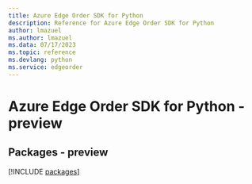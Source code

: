 ```yaml
---
title: Azure Edge Order SDK for Python
description: Reference for Azure Edge Order SDK for Python
author: lmazuel
ms.author: lmazuel
ms.data: 07/17/2023
ms.topic: reference
ms.devlang: python
ms.service: edgeorder
---
```

# Azure Edge Order SDK for Python - preview
## Packages - preview
[!INCLUDE [packages](edge-order-index.md)]